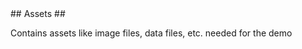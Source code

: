 ﻿<a name="Assets" />
## Assets ##

Contains assets like image files, data files, etc. needed for the demo